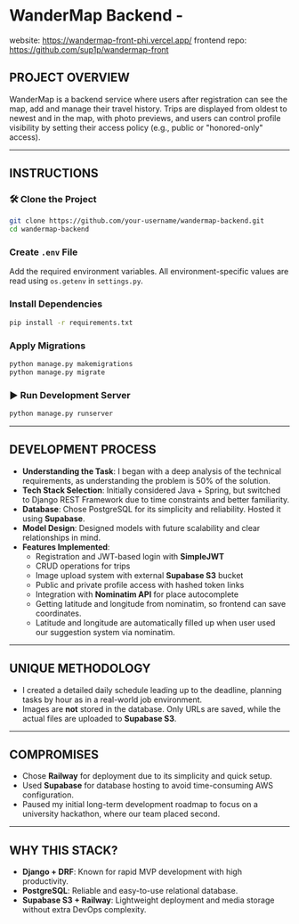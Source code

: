 # WanderMap Backend -
website: https://wandermap-front-phi.vercel.app/
frontend repo: https://github.com/sup1p/wandermap-front

## PROJECT OVERVIEW
WanderMap is a backend service where users after registration can see the map, add and manage their travel history. Trips are displayed from oldest to newest and in the map, with photo previews, and users can control profile visibility by setting their access policy (e.g., public or "honored-only" access). 

---

## INSTRUCTIONS

### 🛠 Clone the Project
```bash
git clone https://github.com/your-username/wandermap-backend.git
cd wandermap-backend
```

###  Create `.env` File
Add the required environment variables. All environment-specific values are read using `os.getenv` in `settings.py`.

###  Install Dependencies
```bash
pip install -r requirements.txt
```

###  Apply Migrations
```bash
python manage.py makemigrations
python manage.py migrate
```

### ▶ Run Development Server
```bash
python manage.py runserver
```

---

## DEVELOPMENT PROCESS
- **Understanding the Task**: I began with a deep analysis of the technical requirements, as understanding the problem is 50% of the solution.
- **Tech Stack Selection**: Initially considered Java + Spring, but switched to Django REST Framework due to time constraints and better familiarity.
- **Database**: Chose PostgreSQL for its simplicity and reliability. Hosted it using **Supabase**.
- **Model Design**: Designed models with future scalability and clear relationships in mind.
- **Features Implemented**:
  - Registration and JWT-based login with **SimpleJWT**
  - CRUD operations for trips
  - Image upload system with external **Supabase S3** bucket
  - Public and private profile access with hashed token links
  - Integration with **Nominatim API** for place autocomplete
  - Getting latitude and longitude from nominatim, so frontend can save coordinates.
  - Latitude and longitude are automatically filled up when user used our suggestion system via nominatim.

---

## UNIQUE METHODOLOGY
- I created a detailed daily schedule leading up to the deadline, planning tasks by hour as in a real-world job environment.
- Images are **not** stored in the database. Only URLs are saved, while the actual files are uploaded to **Supabase S3**.

---

## COMPROMISES
- Chose **Railway** for deployment due to its simplicity and quick setup.
- Used **Supabase** for database hosting to avoid time-consuming AWS configuration.
- Paused my initial long-term development roadmap to focus on a university hackathon, where our team placed second.

---

## WHY THIS STACK?
- **Django + DRF**: Known for rapid MVP development with high productivity.
- **PostgreSQL**: Reliable and easy-to-use relational database.
- **Supabase S3 + Railway**: Lightweight deployment and media storage without extra DevOps complexity.
